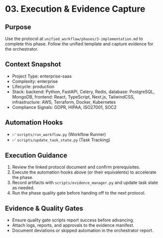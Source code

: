 # 03. Execution & Evidence Capture

## Purpose
Use the protocol at `unified_workflow/phases/3-implementation.md` to complete this phase. Follow the unified template and capture evidence for the orchestrator.

## Context Snapshot
- Project Type: enterprise-saas
- Complexity: enterprise
- Lifecycle: production
- Stack: backend: Python, FastAPI, Celery, Redis, database: PostgreSQL, MongoDB, frontend: React, TypeScript, Next.js, TailwindCSS, infrastructure: AWS, Terraform, Docker, Kubernetes
- Compliance Signals: GDPR, HIPAA, ISO27001, SOC2

## Automation Hooks
- ✅ `scripts/run_workflow.py` (Workflow Runner)
- ✅ `scripts/update_task_state.py` (Task Tracking)

## Execution Guidance
1. Review the linked protocol document and confirm prerequisites.
2. Execute the automation hooks above (or their equivalents) to accelerate the phase.
3. Record artifacts with `scripts/evidence_manager.py` and update task state as needed.
4. Run the phase quality gate before handing off to the next protocol.

## Evidence & Quality Gates
- Ensure quality gate scripts report success before advancing.
- Attach logs, reports, and approvals to the evidence manifest.
- Document deviations or skipped automation in the orchestrator report.